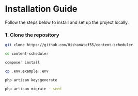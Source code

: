 # Installation Guide

Follow the steps below to install and set up the project locally.

### 1. Clone the repository

```bash
git clone https://github.com/HishamAtef55/content-scheduler

cd content-scheduler

composer install

cp .env.example .env

php artisan key:generate

php artisan migrate --seed


